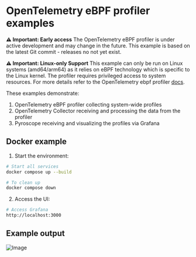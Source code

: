 # OpenTelemetry eBPF profiler examples

**⚠️ Important: Early access**
The OpenTelemetry eBPF profiler is under active development and may change in the future.
This example is based on the latest Git commit - releases no not yet exist.

**⚠️ Important: Linux-only Support**
This example can only be run on Linux systems (amd64/arm64) as it relies on eBPF technology which is specific to the 
Linux kernel. The profiler requires privileged access to system resources.
For more details refer to the OpenTelemetry ebpf profiler 
[docs](https://github.com/open-telemetry/opentelemetry-ebpf-profiler).

These examples demonstrate:

1. OpenTelemetry eBPF profiler collecting system-wide profiles
2. OpenTelemetry Collector receiving and processing the data from the profiler
3. Pyroscope receiving and visualizing the profiles via Grafana

## Docker example

1. Start the environment:

```bash
# Start all services
docker compose up --build

# To clean up
docker compose down
```

2. Access the UI:

```bash
# Access Grafana
http://localhost:3000
```

## Example output

![Image](https://github.com/user-attachments/assets/15ff58d4-218a-43dd-9835-df12e13ced3f)
